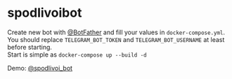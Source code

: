 # spodlivoibot

Create new bot with [@BotFather](https://t.me/BotFather) and fill your values in `docker-compose.yml`.  
You should replace `TELEGRAM_BOT_TOKEN` and `TELEGRAM_BOT_USERNAME` at least before starting.  
Start is simple as `docker-compose up --build -d`  

Demo: [@spodlivoi_bot](https://t.me/spodlivoi_bot)  
